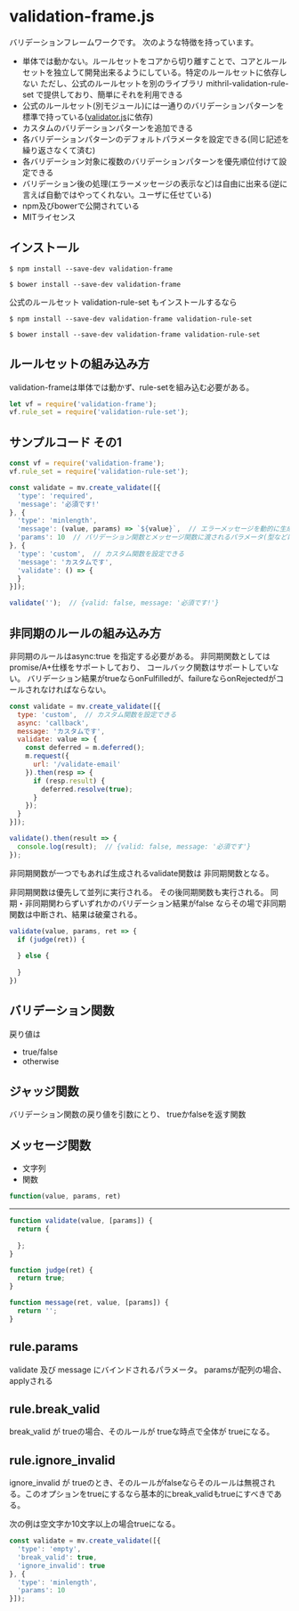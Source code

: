# validation-frame.js

バリデーションフレームワークです。
次のような特徴を持っています。

* 単体では動かない。ルールセットをコアから切り離すことで、コアとルールセットを独立して開発出来るようにしている。特定のルールセットに依存しない
  ただし、公式のルールセットを別のライブラリ mithril-validation-rule-set で提供しており、簡単にそれを利用できる
* 公式のルールセット(別モジュール)には一通りのバリデーションパターンを標準で持っている([validator.js](https://github.com/chriso/validator.js)に依存)
* カスタムのバリデーションパターンを追加できる
* 各バリデーションパターンのデフォルトパラメータを設定できる(同じ記述を繰り返さなくて済む)
* 各バリデーション対象に複数のバリデーションパターンを優先順位付けて設定できる
* バリデーション後の処理(エラーメッセージの表示など)は自由に出来る(逆に言えば自動ではやってくれない。ユーザに任せている)
* npm及びbowerで公開されている
* MITライセンス

## インストール

```
$ npm install --save-dev validation-frame
```

```
$ bower install --save-dev validation-frame
```

公式のルールセット validation-rule-set もインストールするなら

```
$ npm install --save-dev validation-frame validation-rule-set
```

```
$ bower install --save-dev validation-frame validation-rule-set
```

## ルールセットの組み込み方

validation-frameは単体では動かず、rule-setを組み込む必要がある。

```javascript
let vf = require('validation-frame');
vf.rule_set = require('validation-rule-set');
```

## サンプルコード その1

```javascript
const vf = require('validation-frame');
vf.rule_set = require('validation-rule-set');

const validate = mv.create_validate([{
  'type': 'required',
  'message': '必須です!'
}, {
  'type': 'minlength',
  'message': (value, params) => `${value}`,  // エラーメッセージを動的に生成出来る
  'params': 10  // バリデーション関数とメッセージ関数に渡されるパラメータ(型などは任意)
}, {
  'type': 'custom',  // カスタム関数を設定できる
  'message': 'カスタムです',
  'validate': () => {
  }
}]);

validate('');  // {valid: false, message: '必須です!'}
```

## 非同期のルールの組み込み方

非同期のルールはasync:true を指定する必要がある。
非同期関数としてはpromise/A+仕様をサポートしており、
コールバック関数はサポートしていない。
バリデーション結果がtrueならonFulfilledが、failureならonRejectedがコールされなければならない。

```javascript
const validate = mv.create_validate([{
  type: 'custom',  // カスタム関数を設定できる
  async: 'callback',
  message: 'カスタムです',
  validate: value => {
    const deferred = m.deferred();
    m.request({
      url: '/validate-email'
    }).then(resp => {
      if (resp.result) {
        deferred.resolve(true);
      }
    });
  }
}]);

validate().then(result => {
  console.log(result);  // {valid: false, message: '必須です'}
});
```

非同期関数が一つでもあれば生成されるvalidate関数は
非同期関数となる。

非同期関数は優先して並列に実行される。
その後同期関数も実行される。
同期・非同期関わらずいずれかのバリデーション結果がfalse
ならその場で非同期関数は中断され、結果は破棄される。

```javascript
validate(value, params, ret => {
  if (judge(ret)) {
    
  } else {
    
  }
})
```


## バリデーション関数

戻り値は

* true/false
* otherwise

## ジャッジ関数

バリデーション関数の戻り値を引数にとり、
trueかfalseを返す関数

## メッセージ関数

* 文字列
* 関数

```javascript
function(value, params, ret)

```


---

```javascript
function validate(value, [params]) {
  return {
  
  };
}

function judge(ret) {
  return true;
}

function message(ret, value, [params]) {
  return '';
}
```

## rule.params

validate 及び message にバインドされるパラメータ。
paramsが配列の場合、applyされる

## rule.break\_valid

break\_valid が trueの場合、そのルールが trueな時点で全体が trueになる。

## rule.ignore\_invalid

ignore\_invalid が trueのとき、そのルールがfalseならそのルールは無視される。このオプションをtrueにするなら基本的にbreak\_validもtrueにすべきである。

次の例は空文字か10文字以上の場合trueになる。

```javascript
const validate = mv.create_validate([{
  'type': 'empty',
  'break_valid': true,
  'ignore_invalid': true
}, {
  'type': 'minlength',
  'params': 10
}]);
```

